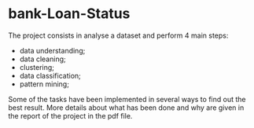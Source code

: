 # bank-Loan-Status
The project consists in analyse a dataset and perform 4 main steps:
- data understanding;
- data cleaning;
- clustering;
- data classification;
- pattern mining;

Some of the tasks have been implemented in several ways to find out the best result. 
More details about what has been done and why are given in the report of the project in the pdf file.
